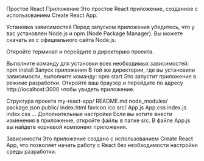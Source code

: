 Простое React Приложение
Это простое React приложение, созданное с использованием Create React App.

Установка зависимостей
Перед запуском приложения убедитесь, что у вас установлен Node.js и npm (Node Package Manager). Вы можете скачать их с официального сайта Node.js.

Откройте терминал и перейдите в директорию проекта.

Выполните команду для установки всех необходимых зависимостей:
npm install
Запуск приложения
В той же директории, где вы установили зависимости, выполните команду:
npm start
Это запустит приложение в режиме разработки. Откройте ваш браузер и перейдите по адресу http://localhost:3000 чтобы увидеть приложение.

Структура проекта
my-react-app/
  README.md
  node_modules/
  package.json
  public/
    index.html
    favicon.ico
  src/
    App.js
    App.css
    index.js
    index.css
    ...
Дополнительные настройки
Если вы хотите внести изменения в приложение, откройте файлы в папке src. В файле App.js вы найдете корневой компонент приложения.

Зависимости
Это приложение создано с использованием Create React App, что позволяет начать работу с React без необходимости настройки среды разработки.
